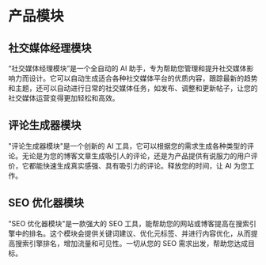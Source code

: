 # 产品模块

## 社交媒体经理模块

“社交媒体经理模块”是一个全自动的 AI 助手，专为帮助您管理和提升社交媒体影响力而设计。它可以自动生成适合各种社交媒体平台的优质内容，跟踪最新的趋势和主题，还可以自动进行日常的社交媒体任务，如发布、调整和更新帖子，让您的社交媒体运营变得更加轻松和高效。

## 评论生成器模块

"评论生成器模块"是一个创新的 AI 工具，它可以根据您的需求生成各种类型的评论。无论是为您的博客文章生成吸引人的评论，还是为产品提供有说服力的用户评价，它都能快速生成真实感强、具有吸引力的评论。释放您的时间，让 AI 为您工作。

## SEO 优化器模块

"SEO 优化器模块"是一款强大的 SEO 工具，能帮助您的网站或博客提高在搜索引擎中的排名。这个模块会提供关键词建议、优化元标签、并进行内容优化，从而提高搜索引擎排名，增加流量和可见性。一切从您的 SEO 需求出发，帮助您达成目标。
